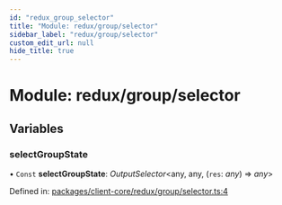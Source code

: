 ```yaml
---
id: "redux_group_selector"
title: "Module: redux/group/selector"
sidebar_label: "redux/group/selector"
custom_edit_url: null
hide_title: true
---
```


# Module: redux/group/selector

## Variables

### selectGroupState

• `Const` **selectGroupState**: *OutputSelector*<any, any, (`res`: *any*) => *any*\>

Defined in: [packages/client-core/redux/group/selector.ts:4](https://github.com/xr3ngine/xr3ngine/blob/66a84a950/packages/client-core/redux/group/selector.ts#L4)
